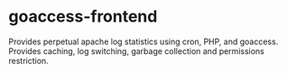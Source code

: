 # goaccess-frontend
Provides perpetual apache log statistics using cron, PHP, and goaccess.  Provides caching, log switching, garbage collection and permissions restriction.
